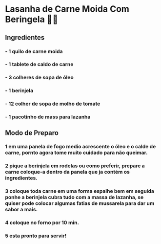 # Lasanha de Carne Moida Com Beringela 🥩️🍆️

## Ingredientes

### - 1 quilo de carne moida 
### - 1 tablete de caldo de carne
### - 3 colheres de sopa de óleo
### - 1 berinjela
### - 12 colher de sopa de molho de tomate
### - 1 pacotinho de mass para lazanha

## Modo de Preparo 

### 1 em uma panela de fogo medio acrescente o óleo e o calde de carne, pornto agora tome muito cuidado para não queimar.

### 2 pique a berinjela em rodelas ou como preferir, prepare a carne coloque-a dentro da panela que ja contém os ingredientes.

### 3 coloque toda carne em uma forma espalhe bem em seguida ponhe a berinjela cubra tudo com a massa de lazanha, se quiser pode colocar algumas fatias de mussarela para dar um sabor a mais.

### 4 coloque no forno por 10 min.

### 5 esta pronto para servir! 

